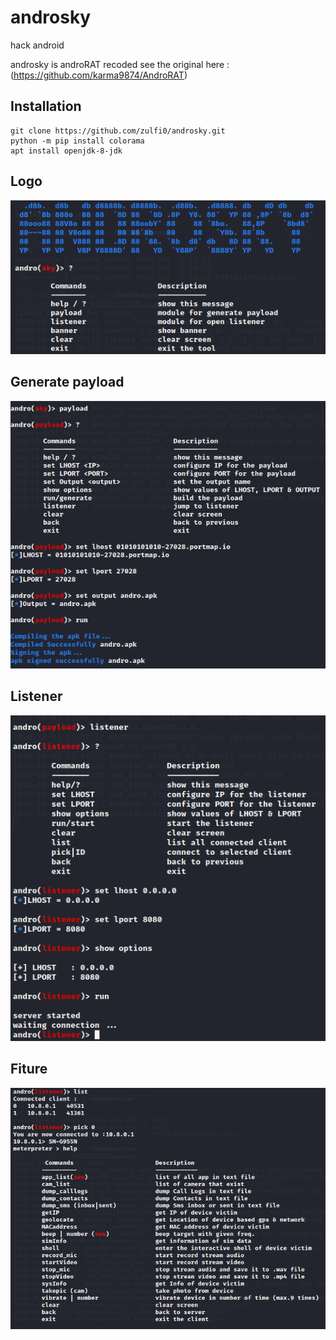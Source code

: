 # androsky
hack android

androsky is androRAT recoded see the original here : (https://github.com/karma9874/AndroRAT)

## Installation
```
git clone https://github.com/zulfi0/androsky.git
python -m pip install colorama
apt install openjdk-8-jdk 
```

## Logo
![androsky](https://github.com/zulfi0/androsky/blob/master/sc/banner.png "get androsky")

## Generate payload
![androsky](https://github.com/zulfi0/androsky/blob/master/sc/payload.png)

## Listener
![androsky](https://github.com/zulfi0/androsky/blob/master/sc/listener.png)

## Fiture
![androsky](https://github.com/zulfi0/androsky/blob/master/sc/meterpreter.png "get androsky")
